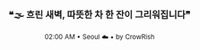 <div align="center">

<br>

<h3>❝🌫️ 흐린 새벽, 따뜻한 차 한 잔이 그리워집니다❞</h3>

<sub>02:00 AM • Seoul ☁️ • by CrowRish</sub>

<br>

</div>